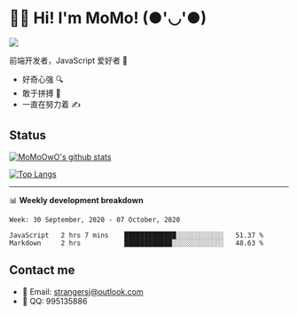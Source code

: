# 👨‍🎓 Hi! I'm MoMo! (●'◡'●)

[![](https://img.shields.io/badge/-@MoMoOwO-%23181717?style=flat-square&logo=github)](https://github.com/MoMoOwO)

前端开发者，JavaScript 爱好者 💖
- 好奇心强 🔍
- 敢于拼搏 💪
- 一直在努力着 ✍

## Status

[![MoMoOwO's github stats](https://github-readme-stats.vercel.app/api?username=MoMoOwO&show_icons=true&theme=tokyonight)](https://github.com/MoMoOwO)

[![Top Langs](https://github-readme-stats.vercel.app/api/top-langs/?username=MoMoOwO&layout=compact&theme=tokyonight)](https://github.com/MoMoOwO)

---

📊 **Weekly development breakdown**

<!--START_SECTION:waka-->
```text
Week: 30 September, 2020 - 07 October, 2020

JavaScript   2 hrs 7 mins    █████████████░░░░░░░░░░░░   51.37 % 
Markdown     2 hrs           ████████████░░░░░░░░░░░░░   48.63 % 
```
<!--END_SECTION:waka-->

## Contact me

- 📧 Email: strangersj@outlook.com
- 🐧 QQ: 995135886
